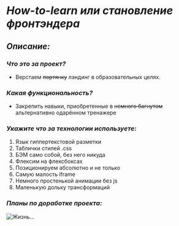 # **_How-to-learn или становление фронтэндера_**

## **_Описание:_**

### **_Что это за проект?_**

- Верстаем ~~портянку~~ лэндинг в образовательных целях.

### **_Какая функциональность?_**

- Закрепить навыки, приобретенные в ~~немного багнутом~~ альтернативно одарённом тренажере

### **_Укажите что за технологии используете:_**

1. Язык гиппертекстовой разметки <html>
2. Таблички стилей .css
3. БЭМ само собой, без него никуда
4. Флексим на флексбоксах
5. Позиционируем абсолютно и не только
6. Самую малость iframe
7. Немного простенькой анимации без js
8. Маленькую дольку трансформаций

### **_Планы по доработке проекта:_**

![Жизнь...](https://cs14.pikabu.ru/post_img/2021/12/23/10/1640275313121435768.webp "Наверное, так бывает")
